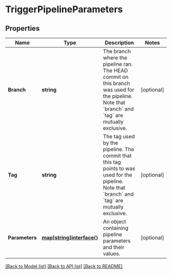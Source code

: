 # TriggerPipelineParameters

## Properties

Name | Type | Description | Notes
------------ | ------------- | ------------- | -------------
**Branch** | **string** | The branch where the pipeline ran. The HEAD commit on this branch was used for the pipeline. Note that &#x60;branch&#x60; and &#x60;tag&#x60; are mutually exclusive. | [optional] 
**Tag** | **string** | The tag used by the pipeline. The commit that this tag points to was used for the pipeline. Note that &#x60;branch&#x60; and &#x60;tag&#x60; are mutually exclusive. | [optional] 
**Parameters** | [**map[string]interface{}**](.md) | An object containing pipeline parameters and their values. | [optional] 

[[Back to Model list]](../README.md#documentation-for-models) [[Back to API list]](../README.md#documentation-for-api-endpoints) [[Back to README]](../README.md)


